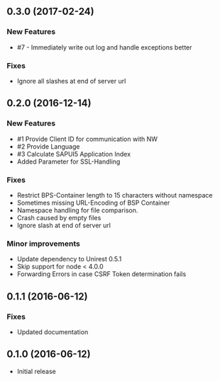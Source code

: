 ## 0.3.0 (2017-02-24)

### New Features
- \#7 - Immediately write out log and handle exceptions better

### Fixes
- Ignore all slashes at end of server url


## 0.2.0 (2016-12-14)

### New Features
- \#1 Provide Client ID for communication with NW 
- \#2 Provide Language
- \#3 Calculate SAPUI5 Application Index
- Added Parameter for SSL-Handling
 
### Fixes
- Restrict BPS-Container length to 15 characters without namespace
- Sometimes missing URL-Encoding of BSP Container
- Namespace handling for file comparison.
- Crash caused by empty files
- Ignore slash at end of server url

### Minor improvements
- Update dependency to Unirest 0.5.1
- Skip support for node < 4.0.0 
- Forwarding Errors in case CSRF Token determination fails


## 0.1.1 (2016-06-12)

### Fixes
- Updated documentation


## 0.1.0 (2016-06-12)

- Initial release
